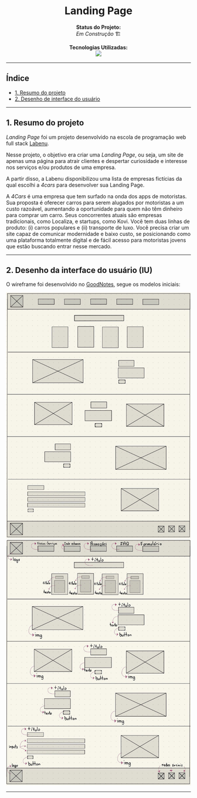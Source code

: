 <h1 align="center"> Landing Page </h1>

<!-- <div align="center"> -->

<!-- ![imagem do site](caminho) -->

<!-- </div> -->

<p align="center"><strong>Status do Projeto:<br></strong> <i>Em Construção </i>🏗️</p>

<p align="center">
<span><strong>Tecnologias Utilizadas:</strong></span>
<br>
  <a href="https://skillicons.dev">
    <img src="https://skillicons.dev/icons?i=html,css,js,git" style="height: 25px;"/>
  </a>
</p>

***

## Índice

* [1. Resumo do projeto](#1-resumo-do-projeto)
* [2. Desenho de interface do usuário](#1-Desenho-de-interface-do-usuário)
<!-- * [2. Instalações](#2-instalações)
* [3. Iniciando](#3-iniciando)
* [4. Como testar](#4-como-testar)
* [5. Tecnologias utilizadas](#5-tecnologias-utilizadas)
* [6. Processo de desenvolvimento](#6-processo-de-desenvolvimento)
* [7. Veja em produção](#7-veja-em-produção) -->

***

## 1. Resumo do projeto

*Landing Page* foi um projeto desenvolvido na escola de programação web full stack [Labenu](https://www.labenu.com.br/).

Nesse projeto, o objetivo era criar uma *Landing Page*, ou seja, um site de apenas uma página para atrair clientes e despertar curiosidade e interesse nos serviços e/ou produtos de uma empresa.

A partir disso, a Labenu disponibilizou uma lista de empresas fictícias da qual escolhi a *4cars* para desenvolver sua Landing Page.

A *4Cars* é uma empresa que tem surfado na onda dos apps de motoristas. Sua proposta é oferecer carros para serem alugados por motoristas a um custo razoável, aumentando a oportunidade para quem não têm dinheiro para comprar um carro. Seus concorrentes atuais são empresas tradicionais, como Localiza, e startups, como Kovi. Você tem duas linhas de produto: (i) carros populares e (ii) transporte de luxo. Você precisa criar um site capaz de comunicar modernidade e baixo custo, se posicionando como uma plataforma totalmente digital e de fácil acesso para motoristas jovens que estão buscando entrar nesse mercado.

***

## 2. Desenho da interface do usuário (IU)

O wireframe foi desenvolvido no [GoodNotes](https://www.goodnotes.com/), segue os modelos iniciais:

![wireframe-1](./media-readme/wireframe-1.jpg)
![wireframe-2](./media-readme/wireframe-2.jpg)

***
